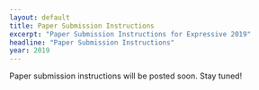```yaml
---
layout: default
title: Paper Submission Instructions
excerpt: "Paper Submission Instructions for Expressive 2019"
headline: "Paper Submission Instructions"
year: 2019
---
```


<div markdown="span" class="alert alert-info" role="alert"><i class="fa fa-info-circle"></i> Paper submission instructions will be posted soon. Stay tuned!</div>

